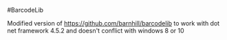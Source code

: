 #BarcodeLib

Modified version of https://github.com/barnhill/barcodelib to work with dot net framework 4.5.2 and doesn't conflict with windows 8 or 10
